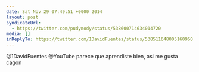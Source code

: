 ```yaml
---
date: Sat Nov 29 07:49:51 +0000 2014
layout: post
syndicateUrl:
  - https://twitter.com/pudymody/status/538600714634014720
media: []
inReplyTo: https://twitter.com/1DavidFuentes/status/538511648005160960
---
```

@1DavidFuentes @YouTube parece que aprendiste bien, asi me gusta cagon

